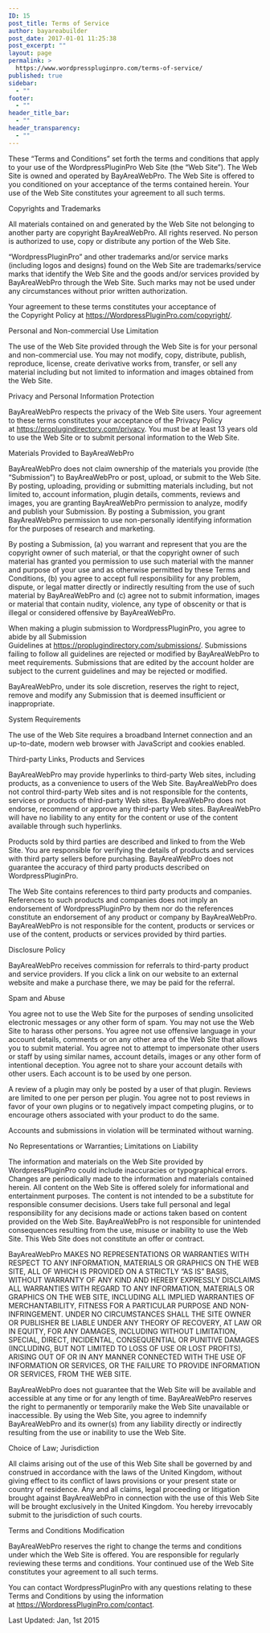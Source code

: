 ```yaml
---
ID: 15
post_title: Terms of Service
author: bayareabuilder
post_date: 2017-01-01 11:25:38
post_excerpt: ""
layout: page
permalink: >
  https://www.wordpresspluginpro.com/terms-of-service/
published: true
sidebar:
  - ""
footer:
  - ""
header_title_bar:
  - ""
header_transparency:
  - ""
---
```


These “Terms and Conditions” set forth the terms and conditions that apply to your use of the WordpressPluginPro Web Site (the “Web Site”). The Web Site is owned and operated by BayAreaWebPro. The Web Site is offered to you conditioned on your acceptance of the terms contained herein. Your use of the Web Site constitutes your agreement to all such terms.

Copyrights and Trademarks

All materials contained on and generated by the Web Site not belonging to another party are copyright BayAreaWebPro. All rights reserved. No person is authorized to use, copy or distribute any portion of the Web Site.

“WordpressPluginPro” and other trademarks and/or service marks (including logos and designs) found on the Web Site are trademarks/service marks that identify the Web Site and the goods and/or services provided by BayAreaWebPro through the Web Site. Such marks may not be used under any circumstances without prior written authorization.

Your agreement to these terms constitutes your acceptance of the Copyright Policy at https://WordpressPluginPro.com/copyright/.

Personal and Non-commercial Use Limitation

The use of the Web Site provided through the Web Site is for your personal and non-commercial use. You may not modify, copy, distribute, publish, reproduce, license, create derivative works from, transfer, or sell any material including but not limited to information and images obtained from the Web Site.

Privacy and Personal Information Protection

BayAreaWebPro respects the privacy of the Web Site users. Your agreement to these terms constitutes your acceptance of the Privacy Policy at https://proplugindirectory.com/privacy. You must be at least 13 years old to use the Web Site or to submit personal information to the Web Site.

Materials Provided to BayAreaWebPro

BayAreaWebPro does not claim ownership of the materials you provide (the “Submission”) to BayAreaWebPro or post, upload, or submit to the Web Site. By posting, uploading, providing or submitting materials including, but not limited to, account information, plugin details, comments, reviews and images, you are granting BayAreaWebPro permission to analyze, modify and publish your Submission. By posting a Submission, you grant BayAreaWebPro permission to use non-personally identifying information for the purposes of research and marketing.

By posting a Submission, (a) you warrant and represent that you are the copyright owner of such material, or that the copyright owner of such material has granted you permission to use such material with the manner and purpose of your use and as otherwise permitted by these Terms and Conditions, (b) you agree to accept full responsibility for any problem, dispute, or legal matter directly or indirectly resulting from the use of such material by BayAreaWebPro and (c) agree not to submit information, images or material that contain nudity, violence, any type of obscenity or that is illegal or considered offensive by BayAreaWebPro.

When making a plugin submission to WordpressPluginPro, you agree to abide by all Submission Guidelines at https://proplugindirectory.com/submissions/. Submissions failing to follow all guidelines are rejected or modified by BayAreaWebPro to meet requirements. Submissions that are edited by the account holder are subject to the current guidelines and may be rejected or modified.

BayAreaWebPro, under its sole discretion, reserves the right to reject, remove and modify any Submission that is deemed insufficient or inappropriate.

System Requirements

The use of the Web Site requires a broadband Internet connection and an up-to-date, modern web browser with JavaScript and cookies enabled.

Third-party Links, Products and Services

BayAreaWebPro may provide hyperlinks to third-party Web sites, including products, as a convenience to users of the Web Site. BayAreaWebPro does not control third-party Web sites and is not responsible for the contents, services or products of third-party Web sites. BayAreaWebPro does not endorse, recommend or approve any third-party Web sites. BayAreaWebPro will have no liability to any entity for the content or use of the content available through such hyperlinks.

Products sold by third parties are described and linked to from the Web Site. You are responsible for verifying the details of products and services with third party sellers before purchasing. BayAreaWebPro does not guarantee the accuracy of third party products described on WordpressPluginPro.

The Web Site contains references to third party products and companies. References to such products and companies does not imply an endorsement of WordpressPluginPro by them nor do the references constitute an endorsement of any product or company by BayAreaWebPro. BayAreaWebPro is not responsible for the content, products or services or use of the content, products or services provided by third parties.

Disclosure Policy

BayAreaWebPro receives commission for referrals to third-party product and service providers. If you click a link on our website to an external website and make a purchase there, we may be paid for the referral.

Spam and Abuse

You agree not to use the Web Site for the purposes of sending unsolicited electronic messages or any other form of spam. You may not use the Web Site to harass other persons. You agree not use offensive language in your account details, comments or on any other area of the Web Site that allows you to submit material. You agree not to attempt to impersonate other users or staff by using similar names, account details, images or any other form of intentional deception. You agree not to share your account details with other users. Each account is to be used by one person.

A review of a plugin may only be posted by a user of that plugin. Reviews are limited to one per person per plugin. You agree not to post reviews in favor of your own plugins or to negatively impact competing plugins, or to encourage others associated with your product to do the same.

Accounts and submissions in violation will be terminated without warning.

No Representations or Warranties; Limitations on Liability

The information and materials on the Web Site provided by WordpressPluginPro could include inaccuracies or typographical errors. Changes are periodically made to the information and materials contained herein. All content on the Web Site is offered solely for informational and entertainment purposes. The content is not intended to be a substitute for responsible consumer decisions. Users take full personal and legal responsibility for any decisions made or actions taken based on content provided on the Web Site. BayAreaWebPro is not responsible for unintended consequences resulting from the use, misuse or inability to use the Web Site. This Web Site does not constitute an offer or contract.

BayAreaWebPro MAKES NO REPRESENTATIONS OR WARRANTIES WITH RESPECT TO ANY INFORMATION, MATERIALS OR GRAPHICS ON THE WEB SITE, ALL OF WHICH IS PROVIDED ON A STRICTLY “AS IS” BASIS, WITHOUT WARRANTY OF ANY KIND AND HEREBY EXPRESSLY DISCLAIMS ALL WARRANTIES WITH REGARD TO ANY INFORMATION, MATERIALS OR GRAPHICS ON THE WEB SITE, INCLUDING ALL IMPLIED WARRANTIES OF MERCHANTABILITY, FITNESS FOR A PARTICULAR PURPOSE AND NON-INFRINGEMENT. UNDER NO CIRCUMSTANCES SHALL THE SITE OWNER OR PUBLISHER BE LIABLE UNDER ANY THEORY OF RECOVERY, AT LAW OR IN EQUITY, FOR ANY DAMAGES, INCLUDING WITHOUT LIMITATION, SPECIAL, DIRECT, INCIDENTAL, CONSEQUENTIAL OR PUNITIVE DAMAGES (INCLUDING, BUT NOT LIMITED TO LOSS OF USE OR LOST PROFITS), ARISING OUT OF OR IN ANY MANNER CONNECTED WITH THE USE OF INFORMATION OR SERVICES, OR THE FAILURE TO PROVIDE INFORMATION OR SERVICES, FROM THE WEB SITE.

BayAreaWebPro does not guarantee that the Web Site will be available and accessible at any time or for any length of time. BayAreaWebPro reserves the right to permanently or temporarily make the Web Site unavailable or inaccessible. By using the Web Site, you agree to indemnify BayAreaWebPro and its owner(s) from any liability directly or indirectly resulting from the use or inability to use the Web Site.

Choice of Law; Jurisdiction

All claims arising out of the use of this Web Site shall be governed by and construed in accordance with the laws of the United Kingdom, without giving effect to its conflict of laws provisions or your present state or country of residence. Any and all claims, legal proceeding or litigation brought against BayAreaWebPro in connection with the use of this Web Site will be brought exclusively in the United Kingdom. You hereby irrevocably submit to the jurisdiction of such courts.

Terms and Conditions Modification

BayAreaWebPro reserves the right to change the terms and conditions under which the Web Site is offered. You are responsible for regularly reviewing these terms and conditions. Your continued use of the Web Site constitutes your agreement to all such terms.

You can contact WordpressPluginPro with any questions relating to these Terms and Conditions by using the information at https://WordpressPluginPro.com/contact.

Last Updated: Jan, 1st 2015
